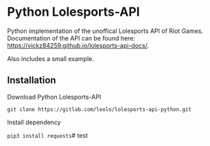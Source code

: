 # Python Lolesports-API

Python implementation of the unoffical Lolesports API of Riot Games. Documentation of the API can be found here: https://vickz84259.github.io/lolesports-api-docs/.

Also includes a small example.

## Installation

Download Python Lolesports-API

`git clone https://gitlab.com/leolo/lolesports-api-python.git`

Install dependency

`pip3 install requests`# test
